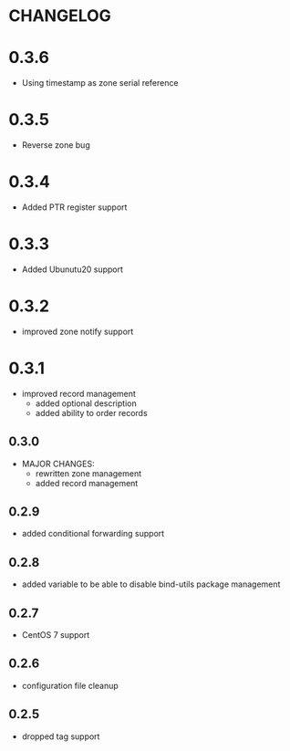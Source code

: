 # CHANGELOG

# 0.3.6

* Using timestamp as zone serial reference

# 0.3.5

* Reverse zone bug

# 0.3.4

* Added PTR register support

# 0.3.3

* Added Ubunutu20 support

# 0.3.2

* improved zone notify support

# 0.3.1

* improved record management
  - added optional description
  - added ability to order records

## 0.3.0

* MAJOR CHANGES:
  - rewritten zone management
  - added record management

## 0.2.9

* added conditional forwarding support

## 0.2.8

* added variable to be able to disable bind-utils package management

## 0.2.7

* CentOS 7 support

## 0.2.6

* configuration file cleanup

## 0.2.5

* dropped tag support
